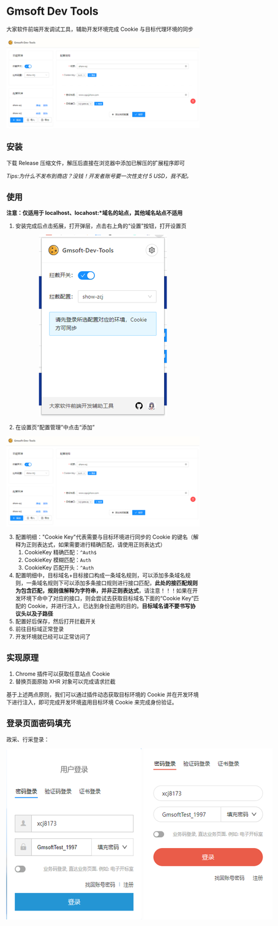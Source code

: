 # Gmsoft Dev Tools

大家软件前端开发调试工具，辅助开发环境完成 Cookie 与目标代理环境的同步

<img src="./doc/imgs/option.png">

## 安装

下载 Release 压缩文件，解压后直接在浏览器中添加已解压的扩展程序即可

_Tips:为什么不发布到商店？没钱！开发者账号要一次性支付 5 USD，我不配。_

## 使用

**注意：仅适用于 localhost、locahost:\*域名的站点，其他域名站点不适用**

1. 安装完成后点击拓展，打开弹层，点击右上角的“设置”按钮，打开设置页

<div style="text-align:center"><img src="./doc/imgs/popup.png"></div>

2. 在设置页“配置管理”中点击“添加”

<div style="text-align:center"><img src="./doc/imgs/option.png"></div>

3. 配置明细："Cookie Key"代表需要与目标环境进行同步的 Cookie 的键名（解释为正则表达式，如果需要进行精确匹配，请使用正则表达式）
   1. CookieKey 精确匹配：`^Auth$`
   2. CookieKey 模糊匹配：`Auth`
   3. CookieKey 匹配开头：`^Auth`
4. 配置明细中，目标域名+目标接口构成一条域名规则，可以添加多条域名规则，一条域名规则下可以添加多条接口规则进行接口匹配，**此处的接匹配规则为包含匹配，规则值解释为字符串，并非正则表达式**，请注意！！！如果在开发环境下命中了对应的接口，则会尝试去获取目标域名下面的“Cookie Key”匹配的 Cookie，并进行注入，已达到身份盗用的目的。**目标域名请不要书写协议头以及子路径**
5. 配置好后保存，然后打开拦截开关
6. 前往目标域正常登录
7. 开发环境就已经可以正常访问了

## 实现原理

1. Chrome 插件可以获取任意站点 Cookie
2. 替换页面原始 XHR 对象可以完成请求拦截

基于上述两点原则，我们可以通过插件动态获取目标环境的 Cookie 并在开发环境下进行注入，即可完成开发环境盗用目标环境 Cookie 来完成身份验证。

## 登录页面密码填充

政采、行采登录：

<div style="display:flex;gap:5px">
   <img src="./doc/imgs/zcj-login.png"/>
   <img src="./doc/imgs/xcj-login.png"/>
</div>
